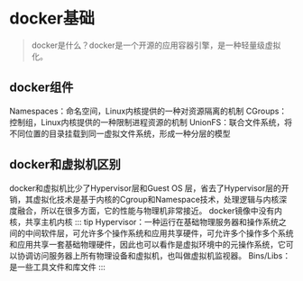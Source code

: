 # docker基础
> docker是什么？docker是一个开源的应用容器引擎，是一种轻量级虚拟化。

## docker组件
Namespaces：命名空间，Linux内核提供的一种对资源隔离的机制
CGroups：控制组，Linux内核提供的一种限制进程资源的机制
UnionFS：联合文件系统，将不同位置的目录挂载到同一虚拟文件系统，形成一种分层的模型

## docker和虚拟机区别
docker和虚拟机比少了Hypervisor层和Guest OS 层，省去了Hypervisor层的开销，其虚拟化技术是基于内核的Cgroup和Namespace技术，处理逻辑与内核深度融合，所以在很多方面，它的性能与物理机非常接近。
docker镜像中没有内核，共享主机内核
::: tip
Hypervisor：一种运行在基础物理服务器和操作系统之间的中间软件层，可允许多个操作系统和应用共享硬件，可允许多个操作多个系统和应用共享一套基础物理硬件，因此也可以看作是虚拟环境中的元操作系统，它可以协调访问服务器上所有物理设备和虚拟机，也叫做虚拟机监视器。
Bins/Libs：是一些工具文件和库文件
:::

